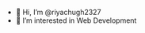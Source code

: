 - 👋 Hi, I’m @riyachugh2327
- 👀 I’m interested in Web Development



<!---
riyachugh2327/riyachugh2327 is a ✨ special ✨ repository because its `README.md` (this file) appears on your GitHub profile.
You can click the Preview link to take a look at your changes.
--->
